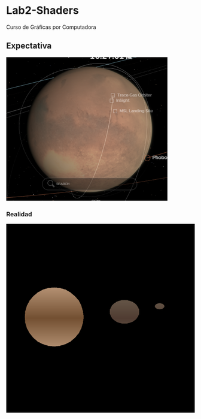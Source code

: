 # Lab2-Shaders

Curso de Gráficas por Computadora

## Expectativa

![expectativa](https://github.com/dianaxime/Lab2-Shaders/blob/master/mars.PNG?raw=true)

### Realidad

![realidad](https://github.com/dianaxime/Lab2-Shaders/blob/master/tercer.bmp?raw=true)
